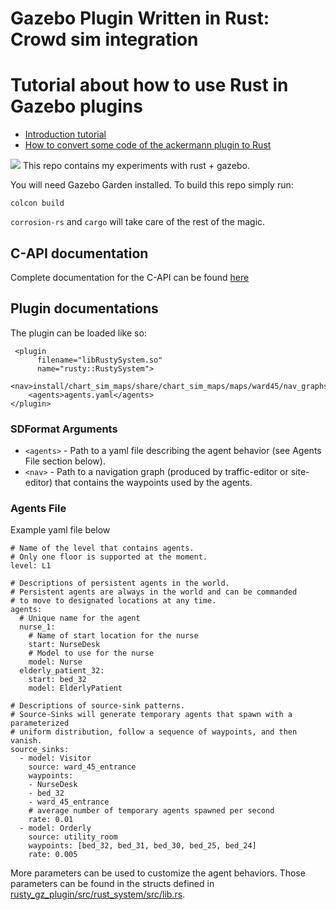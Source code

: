 # Gazebo Plugin Written in Rust: Crowd sim integration

# Tutorial about how to use Rust in Gazebo plugins

  - [Introduction tutorial](tutorial/tutorial_1.md)
  - [How to convert some code of the ackermann plugin to Rust](tutorial/tutorial_2.md)

![](doc/rustling_march.gif)
This repo contains my experiments with rust + gazebo.

You will need Gazebo Garden installed. To build this repo simply run:
```
colcon build
```

`corrosion-rs` and `cargo` will take care of the rest of the magic.

## C-API documentation
Complete documentation for the C-API  can be found [here](rusty_gz_plugin/src/rust_interface.h)

## Plugin documentations

The plugin can be loaded like so:
```
 <plugin
      filename="libRustySystem.so"
      name="rusty::RustySystem">
    <nav>install/chart_sim_maps/share/chart_sim_maps/maps/ward45/nav_graphs/0.yaml</nav>
    <agents>agents.yaml</agents>
</plugin>
```

### SDFormat Arguments
* `<agents>` - Path to a yaml file describing the agent behavior (see Agents File section below).
* `<nav>` - Path to a navigation graph (produced by traffic-editor or site-editor) that contains the waypoints used by the agents.

### Agents File

Example yaml file below

```
# Name of the level that contains agents.
# Only one floor is supported at the moment.
level: L1

# Descriptions of persistent agents in the world.
# Persistent agents are always in the world and can be commanded
# to move to designated locations at any time.
agents:
  # Unique name for the agent
  nurse_1:
    # Name of start location for the nurse
    start: NurseDesk
    # Model to use for the nurse
    model: Nurse
  elderly_patient_32:
    start: bed_32
    model: ElderlyPatient

# Descriptions of source-sink patterns.
# Source-Sinks will generate temporary agents that spawn with a parameterized
# uniform distribution, follow a sequence of waypoints, and then vanish.
source_sinks:
  - model: Visitor
    source: ward_45_entrance
    waypoints:
    - NurseDesk
    - bed_32
    - ward_45_entrance
    # average number of temporary agents spawned per second
    rate: 0.01
  - model: Orderly
    source: utility_room
    waypoints: [bed_32, bed_31, bed_30, bed_25, bed_24]
    rate: 0.005
```

More parameters can be used to customize the agent behaviors.
Those parameters can be found in the structs defined in [rusty_gz_plugin/src/rust_system/src/lib.rs](https://github.com/open-rmf/rmf_crowdsim_gz_integration/blob/master/rusty_gz_plugin/src/rust_system/src/lib.rs).
